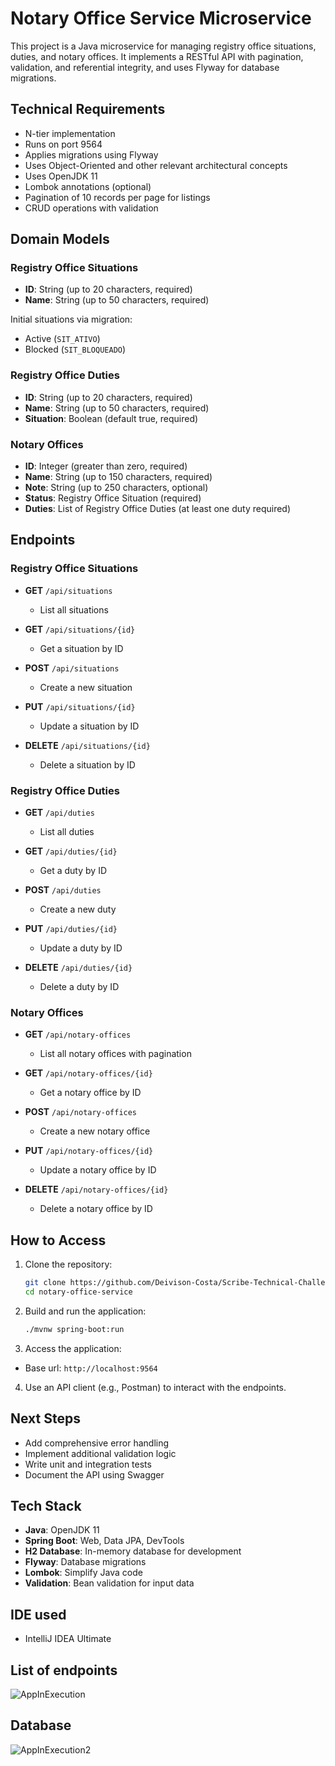 # Notary Office Service Microservice

This project is a Java microservice for managing registry office situations, duties, and notary offices. It implements a RESTful API with pagination, validation, and referential integrity, and uses Flyway for database migrations.

## Technical Requirements

- N-tier implementation
- Runs on port 9564
- Applies migrations using Flyway
- Uses Object-Oriented and other relevant architectural concepts
- Uses OpenJDK 11
- Lombok annotations (optional)
- Pagination of 10 records per page for listings
- CRUD operations with validation

## Domain Models

### Registry Office Situations
- **ID**: String (up to 20 characters, required)
- **Name**: String (up to 50 characters, required)

Initial situations via migration:
- Active (`SIT_ATIVO`)
- Blocked (`SIT_BLOQUEADO`)

### Registry Office Duties
- **ID**: String (up to 20 characters, required)
- **Name**: String (up to 50 characters, required)
- **Situation**: Boolean (default true, required)

### Notary Offices
- **ID**: Integer (greater than zero, required)
- **Name**: String (up to 150 characters, required)
- **Note**: String (up to 250 characters, optional)
- **Status**: Registry Office Situation (required)
- **Duties**: List of Registry Office Duties (at least one duty required)

## Endpoints

### Registry Office Situations

- **GET** `/api/situations`
  - List all situations

- **GET** `/api/situations/{id}`
  - Get a situation by ID

- **POST** `/api/situations`
  - Create a new situation

- **PUT** `/api/situations/{id}`
  - Update a situation by ID

- **DELETE** `/api/situations/{id}`
  - Delete a situation by ID

### Registry Office Duties

- **GET** `/api/duties`
  - List all duties

- **GET** `/api/duties/{id}`
  - Get a duty by ID

- **POST** `/api/duties`
  - Create a new duty

- **PUT** `/api/duties/{id}`
  - Update a duty by ID

- **DELETE** `/api/duties/{id}`
  - Delete a duty by ID

### Notary Offices

- **GET** `/api/notary-offices`
  - List all notary offices with pagination

- **GET** `/api/notary-offices/{id}`
  - Get a notary office by ID

- **POST** `/api/notary-offices`
  - Create a new notary office

- **PUT** `/api/notary-offices/{id}`
  - Update a notary office by ID

- **DELETE** `/api/notary-offices/{id}`
  - Delete a notary office by ID

## How to Access

1. Clone the repository:
   ```bash
   git clone https://github.com/Deivison-Costa/Scribe-Technical-Challenge
   cd notary-office-service

2. Build and run the application:
   ```bash
   ./mvnw spring-boot:run

3. Access the application:
- Base url: `http://localhost:9564`

4. Use an API client (e.g., Postman) to interact with the endpoints.

## Next Steps
- Add comprehensive error handling
- Implement additional validation logic
- Write unit and integration tests
- Document the API using Swagger

## Tech Stack
- **Java**: OpenJDK 11
- **Spring Boot**: Web, Data JPA, DevTools
- **H2 Database**: In-memory database for development
- **Flyway**: Database migrations
- **Lombok**: Simplify Java code
- **Validation**: Bean validation for input data

## IDE used
- IntelliJ IDEA Ultimate

## List of endpoints
![AppInExecution](https://github.com/Deivison-Costa/Scribe-Technical-Challenge/assets/112001225/459b07f0-e950-4641-be68-37255b857670)

## Database
![AppInExecution2](https://github.com/Deivison-Costa/Scribe-Technical-Challenge/assets/112001225/bf309e4c-047b-4ae6-aba5-9f0ffbfedac4)
